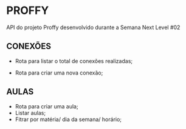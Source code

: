 

# PROFFY

API do projeto Proffy desenvolvido durante a Semana Next Level #02

## CONEXÕES
- Rota para listar o total de conexões realizadas;

- Rota para criar uma nova conexão;

## AULAS
- Rota para criar uma aula;
- Listar aulas;
- Fitrar por matéria/ dia da semana/ horário;
